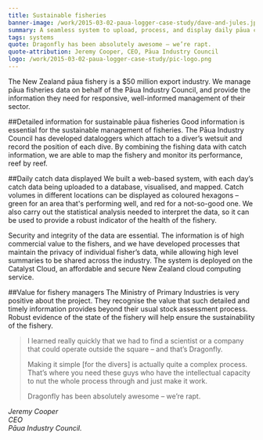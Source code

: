 ```yaml
---
title: Sustainable fisheries
banner-image: /work/2015-03-02-paua-logger-case-study/dave-and-jules.jpg
summary: A seamless system to upload, process, and display daily pāua catch data. 
tags: systems
quote: Dragonfly has been absolutely awesome – we’re rapt.
quote-attribution: Jeremy Cooper, CEO, Pāua Industry Council
logo: /work/2015-03-02-paua-logger-case-study/pic-logo.png
---
```


The New Zealand pāua fishery is a $50 million export industry. We 
manage pāua fisheries data on behalf of the Pāua Industry Council, and 
provide the information they need for responsive, well-informed management of 
their sector.
<!--more-->

##Detailed information for sustainable pāua fisheries
Good information is essential for the sustainable management of fisheries. 
The Pāua Industry Council has developed dataloggers which attach to a diver’s wetsuit and record the position of each dive. 
By combining the fishing data with catch information, we are able to map the fishery and monitor its
performance, reef by reef.

##Daily catch data displayed
We built a web-based system, with each day’s catch data being uploaded
to a database, visualised, and mapped. Catch volumes in 
different locations can be displayed as coloured hexagons – green for an area that's performing well, and red for a not-so-good one. We also carry out the statistical
analysis needed to interpret the data, so it can be used to provide
a robust indicator of the health of the fishery.

Security and integrity of the data are essential. The information is of high commercial
value to the fishers, and we have developed processes that maintain the privacy of individual
fisher’s data, while allowing high level summaries to be shared across the industry. The system
is deployed on the Catalyst Cloud, an 
affordable and secure New Zealand cloud computing service.

##Value for fishery managers 
The Ministry of Primary Industries is very positive about the project. They 
recognise the value that such detailed and timely information provides beyond 
their usual stock assessment process. Robust evidence of 
the state of the fishery will help ensure the sustainability of the fishery.

> I learned really quickly that we had to find a scientist or a company that could 
> operate outside the square – and that’s Dragonfly. 
>
> Making it simple [for the divers] is actually quite a complex process. That’s 
> where you need these guys who have the intellectual capacity to nut the 
> whole process through and just make it work.
>
> Dragonfly has been absolutely awesome – we’re rapt.

<cite>Jeremy Cooper<br />
CEO<br />
Pāua Industry Council.</cite>


